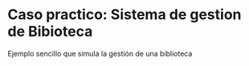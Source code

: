 # Caso practico: Sistema de gestion de Bibioteca

Ejemplo sencillo que simula la gestión de una biblioteca
